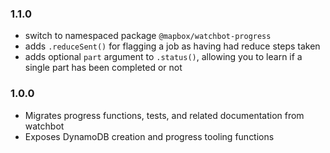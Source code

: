 ### 1.1.0

- switch to namespaced package `@mapbox/watchbot-progress`
- adds `.reduceSent()` for flagging a job as having had reduce steps taken
- adds optional `part` argument to `.status()`, allowing you to learn if a single part has been completed or not

### 1.0.0

- Migrates progress functions, tests, and related documentation from watchbot
- Exposes DynamoDB creation and progress tooling functions
